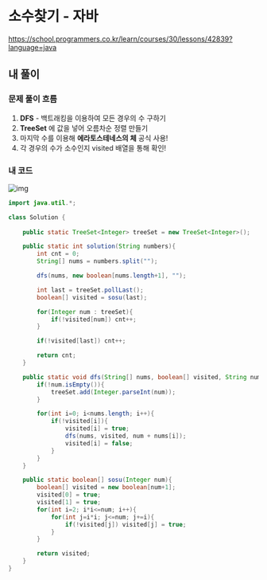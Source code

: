 # **소수찾기 - 자바**

https://school.programmers.co.kr/learn/courses/30/lessons/42839?language=java

## **내 풀이**

### **문제 풀이 흐름**

1. **DFS**  - 백트래킹을 이용하여 모든 경우의 수 구하기
2. **TreeSet** 에 값을 넣어 오름차순 정렬 만들기
3. 마지막 수를 이용해 **에라토스테네스의 체** 공식 사용!
4. 각 경우의 수가 소수인지 visited 배열을 통해 확인!

### **내 코드**

![img](https://postfiles.pstatic.net/MjAyNTEwMDFfNDQg/MDAxNzU5MzI2NDQ2NDAz.L5Hf64CnbywFpm5Nl137HbCvK6UuFHAP3rqVJEg7ZGsg.7QcSxDDJbtQxp1YjDdYIGIcaOpGEzG8QhmYVl1tNjPcg.PNG/image.png?type=w773)

```java
import java.util.*;

class Solution {
    
    public static TreeSet<Integer> treeSet = new TreeSet<Integer>();

    public static int solution(String numbers){
        int cnt = 0;
        String[] nums = numbers.split("");

        dfs(nums, new boolean[nums.length+1], "");

        int last = treeSet.pollLast();
        boolean[] visited = sosu(last);

        for(Integer num : treeSet){
            if(!visited[num]) cnt++;
        }

        if(!visited[last]) cnt++;

        return cnt;
    }

    public static void dfs(String[] nums, boolean[] visited, String num){
        if(!num.isEmpty()){
            treeSet.add(Integer.parseInt(num));
        }

        for(int i=0; i<nums.length; i++){
            if(!visited[i]){
                visited[i] = true;
                dfs(nums, visited, num + nums[i]);
                visited[i] = false;
            }
        }
    }

    public static boolean[] sosu(Integer num){
        boolean[] visited = new boolean[num+1];
        visited[0] = true;
        visited[1] = true;
        for(int i=2; i*i<=num; i++){
            for(int j=i*i; j<=num; j+=i){
                if(!visited[j]) visited[j] = true;
            }
        }

        return visited;
    }
}
```

